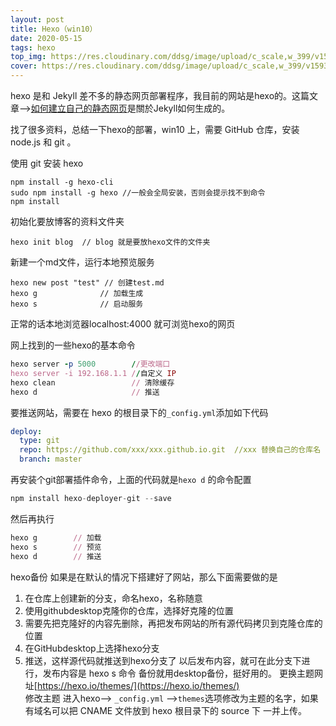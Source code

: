 ```yaml
---
layout: post
title: Hexo（win10）
date: 2020-05-15
tags: hexo 
top_img: https://res.cloudinary.com/ddsg/image/upload/c_scale,w_399/v1593394267/glenn-carstens-peters-npxXWgQ33ZQ-unsplash_cacyjx.jpg
cover: https://res.cloudinary.com/ddsg/image/upload/c_scale,w_399/v1593394267/glenn-carstens-peters-npxXWgQ33ZQ-unsplash_cacyjx.jpg
---
```

 hexo 是和 Jekyll 差不多的静态网页部署程序，我目前的网站是hexo的。这篇文章-->[如何建立自己的静态网页](/2020/04/26/2020-4-26-web/)是關於Jekyll如何生成的。

 找了很多资料，总结一下hexo的部署，win10 上，需要 GitHub 仓库，安装 node.js 和 git 。

 使用 git 安装 hexo
 ```
 npm install -g hexo-cli
 sudo npm install -g hexo //一般会全局安装，否则会提示找不到命令
 npm install
 ```
 初始化要放博客的资料文件夹
 ```
 hexo init blog  // blog 就是要放hexo文件的文件夹
 ```
 新建一个md文件，运行本地预览服务
 ```
 hexo new post "test" // 创建test.md  
 hexo g              // 加载生成
 hexo s              // 启动服务
 ```
 正常的话本地浏览器localhost:4000 就可浏览hexo的网页

网上找到的一些hexo的基本命令
```ruby
hexo server -p 5000        //更改端口
hexo server -i 192.168.1.1 //自定义 IP
hexo clean                 // 清除缓存
hexo d                     // 推送
```
要推送网站，需要在 hexo 的根目录下的`_config.yml`添加如下代码
```yml
deploy:
  type: git
  repo: https://github.com/xxx/xxx.github.io.git  //xxx 替换自己的仓库名
  branch: master
```
再安装个git部署插件命令，上面的代码就是`hexo d` 的命令配置
```js
npm install hexo-deployer-git --save
```
然后再执行
```ruby
hexo g        // 加载
hexo s        // 预览
hexo d        // 推送
```
hexo备份
如果是在默认的情况下搭建好了网站，那么下面需要做的是  
1. 在仓库上创建新的分支，命名hexo，名称随意
2. 使用githubdesktop克隆你的仓库，选择好克隆的位置
3. 需要先把克隆好的内容先删除，再把发布网站的所有源代码拷贝到克隆仓库的位置
4. 在GitHubdesktop上选择hexo分支
5. 推送，这样源代码就推送到hexo分支了
以后发布内容，就可在此分支下进行，发布内容是 hexo s 命令  备份就用desktop备份，挺好用的。
更换主题网址[https://hexo.io/themes/](https://hexo.io/themes/)  
修改主题 进入hexo--> `_config.yml` -->`themes`选项修改为主题的名字，如果有域名可以把 CNAME 文件放到 hexo 根目录下的 source 下 一并上传。
